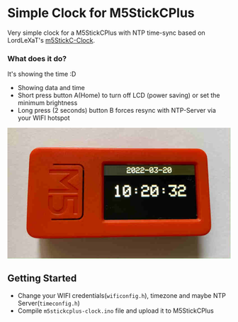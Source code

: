 # Simple Clock for M5StickCPlus
Very simple clock for a M5StickCPlus with NTP time-sync based on
LordLeXaT's [m5StickC-Clock](https://github.com/LordLeXaT/m5StickC-Clock).

### What does it do?
It's showing the time :D
* Showing data and time
* Short press button A(Home) to turn off LCD (power saving) or
  set the minimum brightness
* Long press (2 seconds) button B forces resync with NTP-Server
  via your WIFI hotspot

![Demo Picture](https://raw.githubusercontent.com/xyb/M5StickCPlus-Clock/master/img/stickClock.jpg)

## Getting Started
* Change your WIFI credentials(`wificonfig.h`), timezone and maybe NTP
  Server(`timeconfig.h`)
* Compile `m5stickcplus-clock.ino` file and upload it to M5StickCPlus
